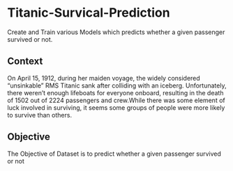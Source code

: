 # Titanic-Survical-Prediction


Create and Train various Models which predicts whether a given passenger survived or not.

## Context

On April 15, 1912, during her maiden voyage, the widely considered “unsinkable” RMS Titanic sank after colliding with an iceberg. Unfortunately, there weren’t enough lifeboats for everyone onboard, resulting in the death of 1502 out of 2224 passengers and crew.While there was some element of luck involved in surviving, it seems some groups of people were more likely to survive than others.
## Objective

The Objective of Dataset is to predict whether a given passenger survived or not
